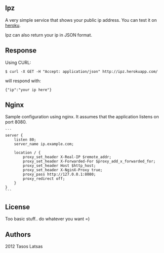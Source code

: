 Ipz
---
A very simple service that shows your public ip address.
You can test it on [heroku](http://ipz.herokuapp.com/).

Ipz can also return your ip in JSON format.

Response
--------
Using CURL:

    $ curl -X GET -H "Accept: application/json" http://ipz.herokuapp.com/

will respond with:

    {"ip":"your ip here"}


Nginx
-----
Sample configuration using nginx. It assumes that the application listens on port 8080.

    ```
    server {
        listen 80;
        server_name ip.example.com;

        location / {
            proxy_set_header X-Real-IP $remote_addr;
            proxy_set_header X-Forwarded-For $proxy_add_x_forwarded_for;
            proxy_set_header Host $http_host;
            proxy_set_header X-NginX-Proxy true;
            proxy_pass http://127.0.0.1:8080;
            proxy_redirect off;
        }
    }
    ```

License
-------
Too basic stuff.. do whatever you want =)


Authors
-------
2012 Tasos Latsas
